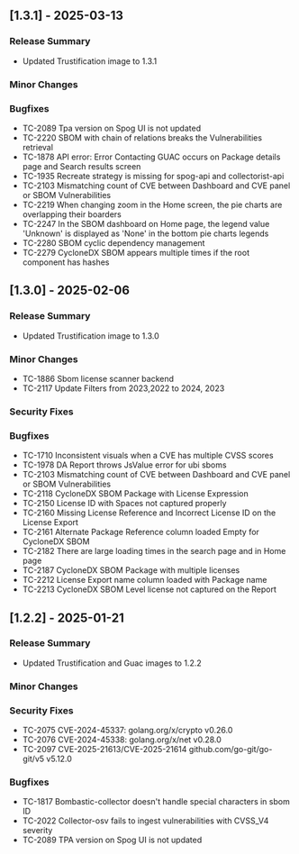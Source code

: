 ## [1.3.1] - 2025-03-13
### Release Summary
- Updated Trustification image to 1.3.1

### Minor Changes

### Bugfixes
- TC-2089 Tpa version on Spog UI is not updated
- TC-2220 SBOM with chain of relations breaks the Vulnerabilities retrieval
- TC-1878 API error: Error Contacting GUAC occurs on Package details page and Search results screen
- TC-1935 Recreate strategy is missing for spog-api and collectorist-api
- TC-2103 Mismatching count of CVE between Dashboard and CVE panel or SBOM Vulnerabilities
- TC-2219 When changing zoom in the Home screen, the pie charts are overlapping their boarders
- TC-2247 In the SBOM dashboard on Home page, the legend value 'Unknown' is displayed as 'None' in the bottom pie charts legends
- TC-2280 SBOM cyclic dependency management
- TC-2279 CycloneDX SBOM appears multiple times if the root component has hashes

## [1.3.0] - 2025-02-06
### Release Summary
- Updated Trustification image to 1.3.0

### Minor Changes
- TC-1886 Sbom license scanner backend
- TC-2117 Update Filters from 2023,2022 to 2024, 2023

### Security Fixes

### Bugfixes
- TC-1710 Inconsistent visuals when a CVE has multiple CVSS scores
- TC-1978 DA Report throws JsValue error for ubi sboms
- TC-2103 Mismatching count of CVE between Dashboard and CVE panel or SBOM Vulnerabilities
- TC-2118 CycloneDX SBOM Package with License Expression
- TC-2150 License ID with Spaces not captured properly
- TC-2160 Missing License Reference and Incorrect License ID on the License Export
- TC-2161 Alternate Package Reference column loaded Empty for CycloneDX SBOM
- TC-2182 There are large loading times in the search page and in Home page
- TC-2187 CycloneDX SBOM Package with multiple licenses
- TC-2212 License Export name column loaded with Package name
- TC-2213 CycloneDX SBOM Level license not captured on the Report

## [1.2.2] - 2025-01-21

### Release Summary
- Updated Trustification and Guac images to 1.2.2

### Minor Changes

### Security Fixes
- TC-2075 CVE-2024-45337: golang.org/x/crypto v0.26.0
- TC-2076 CVE-2024-45338: golang.org/x/net v0.28.0
- TC-2097 CVE-2025-21613/CVE-2025-21614 github.com/go-git/go-git/v5 v5.12.0

### Bugfixes
- TC-1817 Bombastic-collector doesn't handle special characters in sbom ID
- TC-2022 Collector-osv fails to ingest vulnerabilities with CVSS_V4 severity
- TC-2089 TPA version on Spog UI is not updated
